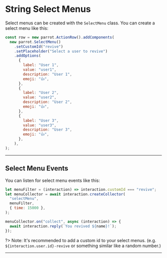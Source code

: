 # String Select Menus

Select menus can be created with the `SelectMenu` class. You can create a select menu like this:

```js
const row = new parrot.ActionRow().addComponents(
  new parrot.SelectMenu()
    .setCustomId("revive")
    .setPlaceholder("Select a user to revive")
    .addOptions(
      {
        label: "User 1",
        value: "user1",
        description: "User 1",
        emoji: "👍",
      },
      {
        label: "User 2",
        value: "user2",
        description: "User 2",
        emoji: "👍",
      },
      {
        label: "User 3",
        value: "user3",
        description: "User 3",
        emoji: "👍",
      },
    ),
);
```

---

## Select Menu Events

You can listen for select menu events like this:

```js
let menuFilter = (interaction) => interaction.customId === "revive";
let menuCollector = await interaction.createCollector(
  "selectMenu",
  menuFilter,
  { time: 15000 },
);

menuCollector.on("collect", async (interaction) => {
  await interaction.reply(`You revived ${name}!`);
});
```

?> Note: It's recommended to add a custom id to your select menus. (e.g. `${interaction.user.id}-revive` or something similar like a random number.)

---

